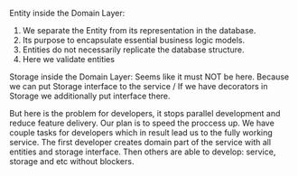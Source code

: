 Entity inside the Domain Layer:
1. We separate the Entity from its representation in the database.
2. Its purpose to encapsulate essential business logic models.
3. Entities do not necessarily replicate the database structure.
4. Here we validate entities

Storage inside the Domain Layer:
Seems like it must NOT be here. 
Because we can put Storage interface to the service /
If we have decorators in Storage we additionally put interface there.

But here is the problem for developers, it stops parallel development and reduce feature delivery.
Our plan is to speed the proccess up.
We have couple tasks for developers which in result lead us to the fully working service.
The first developer creates domain part of the service with all entities and storage interface. Then others are able to develop: service, storage and etc without blockers.